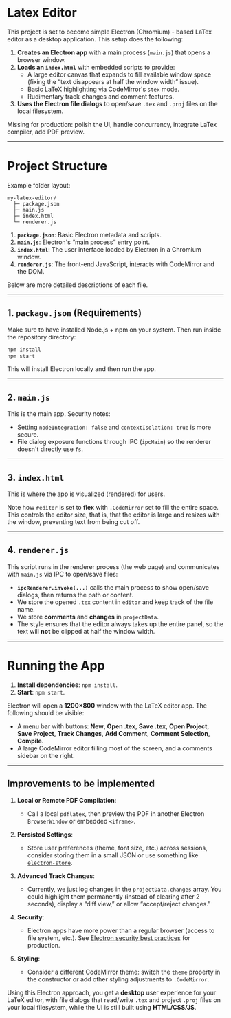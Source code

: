# Latex Editor

This project is set to become simple Electron (Chromium) - based LaTex editor as a desktop application. This setup does the following:

1. **Creates an Electron app** with a main process (`main.js`) that opens a browser window.  
2. **Loads an `index.html`** with embedded scripts to provide:
   - A large editor canvas that expands to fill available window space (fixing the “text disappears at half the window width” issue).
   - Basic LaTeX highlighting via CodeMirror's `stex` mode.
   - Rudimentary track-changes and comment features.
3. **Uses the Electron file dialogs** to open/save `.tex` and `.proj` files on the local filesystem.

Missing for production: polish the UI, handle concurrency, integrate LaTex compiler, add PDF preview.

---

# Project Structure

Example folder layout:

```
my-latex-editor/
  ├─ package.json
  ├─ main.js
  ├─ index.html
  └─ renderer.js
```

1. **`package.json`**: Basic Electron metadata and scripts.
2. **`main.js`**: Electron's “main process” entry point.
3. **`index.html`**: The user interface loaded by Electron in a Chromium window.
4. **`renderer.js`**: The front-end JavaScript, interacts with CodeMirror and the DOM.

Below are more detailed descriptions of each file.

---

## 1. `package.json` (Requirements)


Make sure to have installed Node.js + npm on your system. Then run inside the repository directory:

```bash
npm install
npm start
```

This will install Electron locally and then run the app.

---

## 2. `main.js`

This is the main app. Security notes:

- Setting `nodeIntegration: false` and `contextIsolation: true` is more secure.  
- File dialog exposure functions through IPC (`ipcMain`) so the renderer doesn't directly use `fs`.  

---

## 3. `index.html`

This is where the app is visualized (rendered) for users.

Note how `#editor` is set to **flex** with `.CodeMirror` set to fill the entire space. This controls the editor size, that is, that the editor is large and resizes with the window, preventing text from being cut off.

---

## 4. `renderer.js`

This script runs in the renderer process (the web page) and communicates with `main.js` via IPC to open/save files:

- **`ipcRenderer.invoke(...)`** calls the main process to show open/save dialogs, then returns the path or content.  
- We store the opened `.tex` content in `editor` and keep track of the file name.  
- We store **comments** and **changes** in `projectData`.  
- The style ensures that the editor always takes up the entire panel, so the text will **not** be clipped at half the window width.

---

# Running the App

1. **Install dependencies**: `npm install`.
2. **Start**: `npm start`.

Electron will open a **1200×800** window with the LaTeX editor app. The following should be visible:

- A menu bar with buttons: **New**, **Open .tex**, **Save .tex**, **Open Project**, **Save Project**, **Track Changes**, **Add Comment**, **Comment Selection**, **Compile**.
- A large CodeMirror editor filling most of the screen, and a comments sidebar on the right.

---

## Improvements to be implemented

1. **Local or Remote PDF Compilation**:  
   - Call a local `pdflatex`, then preview the PDF in another Electron `BrowserWindow` or embedded `<iframe>`.  

2. **Persisted Settings**:  
   - Store user preferences (theme, font size, etc.) across sessions, consider storing them in a small JSON or use something like [`electron-store`](https://github.com/sindresorhus/electron-store).  

3. **Advanced Track Changes**:  
   - Currently, we just log changes in the `projectData.changes` array. You could highlight them permanently (instead of clearing after 2 seconds), display a “diff view,” or allow “accept/reject changes.”  

4. **Security**:  
   - Electron apps have more power than a regular browser (access to file system, etc.). See [Electron security best practices](https://www.electronjs.org/docs/latest/tutorial/security) for production.  

5. **Styling**:  
   - Consider a different CodeMirror theme: switch the `theme` property in the constructor or add other styling adjustments to `.CodeMirror`.  

Using this Electron approach, you get a **desktop** user experience for your LaTeX editor, with file dialogs that read/write `.tex` and project `.proj` files on your local filesystem, while the UI is still built using **HTML/CSS/JS**.
